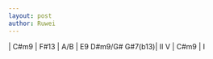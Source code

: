 ```yaml
---
layout: post
author: Ruwei
---
```


|   C#m9    |   F#13    |   A/B |   E9  D#m9/G#   G#7(b13)|
                                            II      V
|   C#m9    |
    I